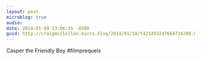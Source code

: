 ```yaml
---
layout: post
microblog: true
audio: 
date: 2014-01-09 23:06:35 -0500
guid: http://craigmcclellan.micro.blog/2014/01/10/t421493247664734208.html
---
```

Casper the Friendly Boy #filmprequels

